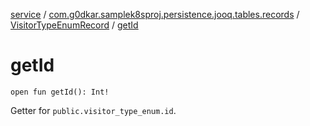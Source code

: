 [service](../../index.md) / [com.g0dkar.samplek8sproj.persistence.jooq.tables.records](../index.md) / [VisitorTypeEnumRecord](index.md) / [getId](./get-id.md)

# getId

`open fun getId(): Int!`

Getter for `public.visitor_type_enum.id`.


